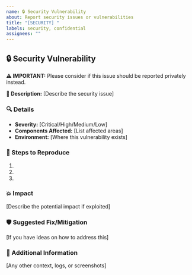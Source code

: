 ```yaml
---
name: 🔒 Security Vulnerability
about: Report security issues or vulnerabilities
title: "[SECURITY] "
labels: security, confidential
assignees: ""
---
```


## 🔒 Security Vulnerability

**⚠️ IMPORTANT:** Please consider if this issue should be reported privately instead.

**🎯 Description:** [Describe the security issue]

### 🔍 Details

- **Severity:** [Critical/High/Medium/Low]
- **Components Affected:** [List affected areas]
- **Environment:** [Where this vulnerability exists]

### 🔄 Steps to Reproduce

1.
2.
3.

### 💥 Impact

[Describe the potential impact if exploited]

### 🛡️ Suggested Fix/Mitigation

[If you have ideas on how to address this]

### 📝 Additional Information

[Any other context, logs, or screenshots]
